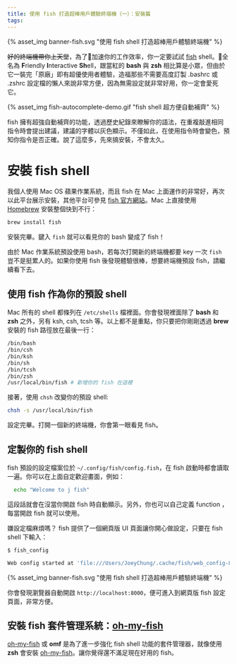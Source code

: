 ```yaml
---
title: 使用 fish 打造超棒用戶體驗終端機（一）：安裝篇
tags:
---
```


{% asset_img banner-fish.svg "使用 fish shell 打造超棒用戶體驗終端機" %}

~~好的終端機帶你上天堂~~，為了加速你的工作效率，你一定要試試 [fish](https://fishshell.com/) shell。全名為 **F**riendly **I**nteractive **Sh**ell，跟當紅的 **bash** 與 **zsh** 相比算是小眾，但由於它一裝完「原廠」即有超優使用者體驗，造福那些不需要高度訂製 .bashrc 或 .zshrc 設定檔的懶人來說非常方便，因為無需設定就非常好用，你一定會愛死它。

<!-- more -->

{% asset_img fish-autocomplete-demo.gif "fish shell 超方便自動補齊" %}

fish 擁有超強自動補齊的功能，透過歷史紀錄來瞭解你的語法，在重複敲進相同指令時會提出建議，建議的字體以灰色顯示。不僅如此，在使用指令時會變色，預知你指令是否正確。說了這麼多，先來搞安裝，不會太久。

# 安裝 fish shell

我個人使用 Mac OS 蘋果作業系統，而且 fish 在 Mac 上面運作的非常好，再次以此平台展示安裝，其他平台可參見 [fish 官方網站](https://fishshell.com/)。Mac 上直接使用 [Homebrew](https://brew.sh/) 安裝整個快到不行：

```sh
brew install fish
```

安裝完畢。鍵入 `fish` 就可以看見你的 bash 變成了 fish！

由於 Mac 作業系統預設使用 bash，若每次打開新的終端機都要 key 一次 `fish` 豈不是挺累人的。如果你使用 fish 後發現體驗很棒，想要終端機預設 fish，請繼續看下去。

## 使用 fish 作為你的預設 shell

Mac 所有的 shell 都條列在 `/etc/shells` 檔裡面。你會發現裡面除了 **bash** 和 **zsh** 之外，另有 ksh, csh, tcsh 等。以上都不是重點，你只要把你剛剛透過 **brew** 安裝的 fish 路徑放在最後一行：

```sh
/bin/bash
/bin/csh
/bin/ksh
/bin/sh
/bin/tcsh
/bin/zsh
/usr/local/bin/fish # 新增你的 fish 在這裡
```

接著，使用 `chsh` 改變你的預設 shell:

```sh
chsh -s /usr/local/bin/fish
```

設定完畢。打開一個新的終端機，你會第一眼看見 fish。

## 定製你的 fish shell

fish 預設的設定檔案位於 `~/.config/fish/config.fish`，在 fish 啟動時都會讀取一遍。你可以在上面自定歡迎畫面，例如：

```sh
  echo "Welcome to j fish"
```

這段話就會在沒當你開啟 fish 時自動顯示。另外，你也可以自己定義 function ，每當開啟 fish 就可以使用。

嫌設定檔麻煩嗎？ fish 提供了一個網頁版 UI 頁面讓你開心做設定，只要在 fish shell 下輸入：

```sh
$ fish_config

Web config started at 'file:///Users/JoeyChung/.cache/fish/web_config-8TAAZN.html'. Hit enter to stop.
```

{% asset_img banner-fish.svg "使用 fish shell 打造超棒用戶體驗終端機" %}


你會發現瀏覽器自動開啟 `http://localhost:8000`，便可進入到網頁版 fish 設定頁面，非常方便。

## 安裝 fish 套件管理系統：[oh-my-fish](https://github.com/oh-my-fish/oh-my-fish)

[oh-my-fish](https://github.com/oh-my-fish/oh-my-fish) 或 **omf** 是為了進一步強化 fish shell 功能的套件管理器，就像使用 **zsh** 會安裝 [oh-my-fish](https://github.com/robbyrussell/oh-my-zsh)。讓你覺得還不滿足現在好用的 fish。

